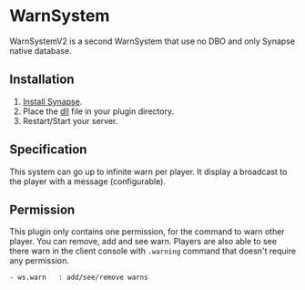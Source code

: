 # WarnSystem
WarnSystemV2 is a second WarnSystem that use no DBO and only Synapse native database.

## Installation

1. [Install Synapse](https://github.com/SynapseSL/Synapse/wiki#hosting-guides).
2. Place the [dll](https://gitub.com/VT-DevGit/WarnSystem/releases/) file in your plugin directory.
3. Restart/Start your server.

## Specification

This system can go up to infinite warn per player. It display a broadcast to the player with a message (configurable).

## Permission
This plugin only contains one permission, for the command to warn other player. You can remove, add and see warn. Players are also able to see there warn in the client console with `.warning` command that doesn't require any permission.

```
- ws.warn	: add/see/remove warns
```
